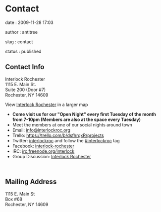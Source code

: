 Contact
=======

date
:   2009-11-28 17:03

author
:   antitree

slug
:   contact

status
:   published

Contact Info
------------

Interlock Rochester\
1115 E. Main St.\
Suite 200 (Door \#7)\
Rochester, NY 14609

View [Interlock
Rochester](http://maps.google.com/maps/ms?vpsrc=6&ctz=240&ie=UTF8&msa=0&msid=211234068639551436646.00048030a8c2971281ca7&ll=43.161669,-77.582961&spn=0.000771,0.002167&t=h&source=embed)
in a larger map

-   **Come visit us for our "Open Night" every first Tuesday of the
    month from 7-10pm (Members are also at the space every Tuesday)**
-   Meet the members at one of our social nights around town
-   Email: <info@interlockroc.org>
-   Trello: <https://trello.com/b/dsfhrqxR/projects>
-   Twitter: [interlockroc](http://twitter.com/interlockroc) and follow
    the
    [\#interlockroc](http://search.twitter.com/search?q=%23interlockroc)
    tag
-   Facebook:
    [interlock-rochester](http://www.facebook.com/pages/Interlock-Rochester/198421751824)
-   IRC: [irc.freenode.org/interlock](irc://irc.freenode.org/interlock)
-   Group Discussion: [Interlock
    Rochester](http://groups.google.com/group/interlock-rochester)

 

Mailing Address
---------------

1115 E. Main St\
Box \#68\
Rochester, NY 14609
